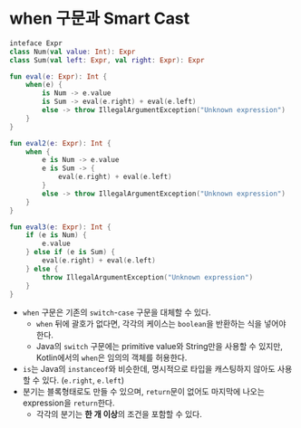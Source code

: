 # when 구문과 Smart Cast

```kotlin
inteface Expr
class Num(val value: Int): Expr
class Sum(val left: Expr, val right: Expr): Expr

fun eval(e: Expr): Int {
    when(e) {
        is Num -> e.value
        is Sum -> eval(e.right) + eval(e.left)
        else -> throw IllegalArgumentException("Unknown expression")
    }
}

fun eval2(e: Expr): Int {
    when {
        e is Num -> e.value
        e is Sum -> {
            eval(e.right) + eval(e.left)
        }
        else -> throw IllegalArgumentException("Unknown expression")
    }
}

fun eval3(e: Expr): Int {
    if (e is Num) {
        e.value
    } else if (e is Sum) {
        eval(e.right) + eval(e.left)
    } else {
        throw IllegalArgumentException("Unknown expression")
    }
}
```

* `when` 구문은 기존의 `switch`-`case` 구문을 대체할 수 있다.
  * `when` 뒤에 괄호가 없다면, 각각의 케이스는 `boolean`을 반환하는 식을 넣어야 한다.
  * Java의 `switch` 구문에는 primitive value와 String만을 사용할 수 있지만, Kotlin에서의 `when`은 임의의 객체를 허용한다.
* `is`는 Java의 `instanceof`와 비슷한데, 명시적으로 타입을 캐스팅하지 않아도 사용할 수 있다. (`e.right`, `e.left`)
* 분기는 블록형태로도 만들 수 있으며, `return`문이 없어도 마지막에 나오는 expression을 `return`한다.
  * 각각의 분기는 **한 개 이상**의 조건을 포함할 수 있다.
